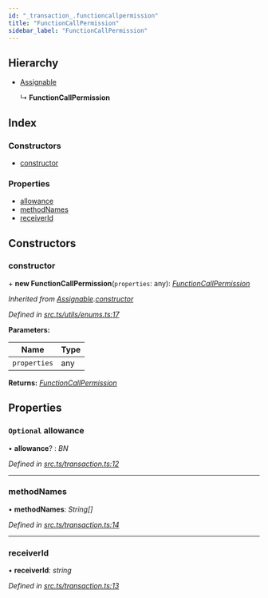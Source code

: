 ```yaml
---
id: "_transaction_.functioncallpermission"
title: "FunctionCallPermission"
sidebar_label: "FunctionCallPermission"
---
```


## Hierarchy

* [Assignable](_utils_enums_.assignable.md)

  ↳ **FunctionCallPermission**

## Index

### Constructors

* [constructor](_transaction_.functioncallpermission.md#constructor)

### Properties

* [allowance](_transaction_.functioncallpermission.md#optional-allowance)
* [methodNames](_transaction_.functioncallpermission.md#methodnames)
* [receiverId](_transaction_.functioncallpermission.md#receiverid)

## Constructors

###  constructor

\+ **new FunctionCallPermission**(`properties`: any): *[FunctionCallPermission](_transaction_.functioncallpermission.md)*

*Inherited from [Assignable](_utils_enums_.assignable.md).[constructor](_utils_enums_.assignable.md#constructor)*

*Defined in [src.ts/utils/enums.ts:17](https://github.com/nearprotocol/nearlib/blob/fe97eb6/src.ts/utils/enums.ts#L17)*

**Parameters:**

Name | Type |
------ | ------ |
`properties` | any |

**Returns:** *[FunctionCallPermission](_transaction_.functioncallpermission.md)*

## Properties

### `Optional` allowance

• **allowance**? : *BN*

*Defined in [src.ts/transaction.ts:12](https://github.com/nearprotocol/nearlib/blob/fe97eb6/src.ts/transaction.ts#L12)*

___

###  methodNames

• **methodNames**: *String[]*

*Defined in [src.ts/transaction.ts:14](https://github.com/nearprotocol/nearlib/blob/fe97eb6/src.ts/transaction.ts#L14)*

___

###  receiverId

• **receiverId**: *string*

*Defined in [src.ts/transaction.ts:13](https://github.com/nearprotocol/nearlib/blob/fe97eb6/src.ts/transaction.ts#L13)*
